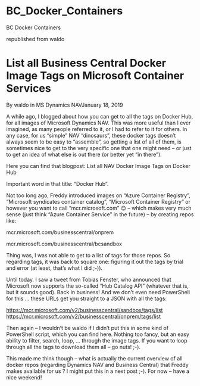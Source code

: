 # BC_Docker_Containers
BC Docker Containers

republished from waldo

# List all Business Central Docker Image Tags on Microsoft Container Services

By waldo in MS Dynamics NAVJanuary 18, 2019

A while ago, I blogged about how you can get to all the tags on Docker Hub, for all images of Microsoft Dynamics NAV. This was more useful than I ever imagined, as many people referred to it, or I had to refer to it for others. In any case, for us “simple” NAV “dinosaurs”, these docker tags doesn’t always seem to be easy to “assemble”, so getting a list of all of them, is sometimes nice to get to the very specific one that one might need – or just to get an idea of what else is out there (or better yet “in there”).

Here you can find that blogpost: List all NAV Docker Image Tags on Docker Hub

Important word in that title: “Docker Hub”.

Not too long ago, Freddy introduced images on “Azure Container Registry”, “Microsoft syndicates container catalog”, “Microsoft Container Registry” or however you want to call “mcr.microsoft.com” 😉 – which makes very much sense (just think “Azure Container Service” in the future) – by creating repos like:

mcr.microsoft.com/businesscentral/onprem

mcr.microsoft.com/businesscentral/bcsandbox

Thing was, I was not able to get to a list of tags for those repos. So regarding tags, it was back to square one: figuring it out the tags by trial and error (at least, that’s what I did ;-)).

Until today. I saw a tweet from Tobias Fenster, who announced that Microsoft now supports the so-called “Hub Catalog API” (whatever that is, but it sounds good). Back in business! And we don’t even need PowerShell for this … these URLs get you straight to a JSON with all the tags:

https://mcr.microsoft.com/v2/businesscentral/sandbox/tags/list
https://mcr.microsoft.com/v2/businesscentral/onprem/tags/list

Then again – I wouldn’t be waldo if I didn’t put this in some kind of PowerShell script, which you can find here. Nothing too fancy, but an easy ability to filter, search, loop, … through the image tags. If you want to loop through all the tags to download them all – go nuts! ;-).

This made me think though – what is actually the current overview of all docker repos (regarding Dynamics NAV and Business Central) that Freddy makes available for us ? I might put this in a next post ;-).  For now – have a nice weekend!
